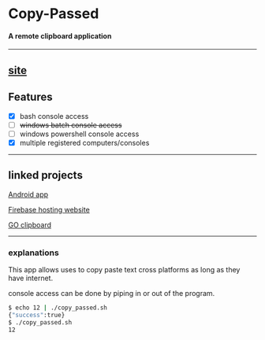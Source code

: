 # Copy-Passed
#### A remote clipboard application

---
[site](https://copy-passed.web.app)
---

## Features 
- [x] bash console access
- [ ] ~~windows batch console access~~
- [ ] windows powershell console access
- [x] multiple registered computers/consoles

---

## linked projects
[Android app](https://github.com/ocular-data/copy-passed-android)

[Firebase hosting website](https://github.com/ocular-data/copy-passed-terminalAccess)

[GO clipboard](https://github.com/ocular-data/copy-passed-go)

---

### explanations
This app allows uses to copy paste text cross
platforms as long as they have internet.

console access can be done by piping in or 
out of the program.

```bash
$ echo 12 | ./copy_passed.sh
{"success":true}
$ ./copy_passed.sh
12
```
